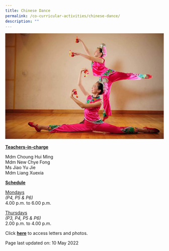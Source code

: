 ```yaml
---
title: Chinese Dance
permalink: /co-curricular-activities/chinese-dance/
description: ""
---
```

<img src="/images/cd.jpeg">
<p><u><strong>Teachers-in-charge</strong></u></p>
<p>Mdm Choung Hui Ming<br />Mdm New Chye Fong<br />Ms Jiao Yu Jie<br />Mdm Liang Xuexia</p>
<p><u><strong>Schedule</strong></u></p>
<p><u>Mondays</u><br /><em>(P4, P5 &amp; P6)</em><br />4.00 p.m. to 6.00 p.m.</p>
<p><u>Thursdays</u><br /><em>(P3, P4, P5 &amp; P6)</em><br />2.00 p.m. to 4.00 p.m.</p>
<p>Click <a href="https://drive.google.com/open?id=1EG8txZPpKRY6Ag1ElJ3bFh9GYBtLgep_" target="_blank" rel="noopener"><strong>here</strong></a> to access letters and photos.</p>
<p>Page last updated on: 10 May 2022</p>